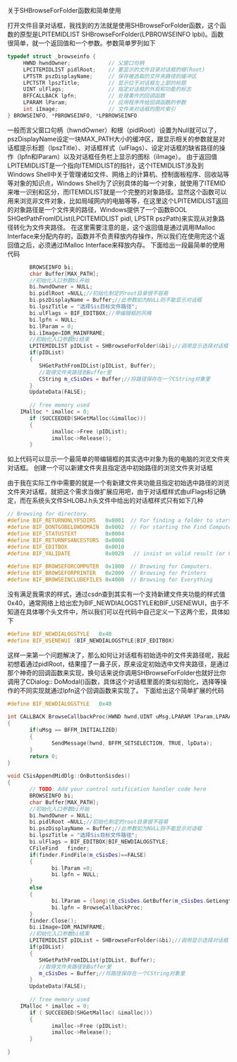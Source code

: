 关于SHBrowseForFolder函数和简单使用

打开文件目录对话框，我找到的方法就是使用SHBrowseForFolder函数，这个函数的原型是LPITEMIDLIST SHBrowseForFolder(LPBROWSEINFO lpbi)。函数很简单，就一个返回值和一个参数。参数简单罗列如下
```c++
typedef struct _browseinfo {
     HWND hwndOwner;            // 父窗口句柄
     LPCITEMIDLIST pidlRoot;    // 要显示的文件目录对话框的根(Root)
     LPTSTR pszDisplayName;     // 保存被选取的文件夹路径的缓冲区
     LPCTSTR lpszTitle;         // 显示位于对话框左上部的标题
     UINT ulFlags;              // 指定对话框的外观和功能的标志
     BFFCALLBACK lpfn;          // 处理事件的回调函数
     LPARAM lParam;             // 应用程序传给回调函数的参数
     int iImage;                // 文件夹对话框的图片索引
} BROWSEINFO, *PBROWSEINFO, *LPBROWSEINFO
```
一般而言父窗口句柄（hwndOwner）和根（pidlRoot）设置为Null就可以了，pszDisplayName设定一块MAX_PATH大小的缓冲区，跟显示相关的参数就是对话框提示标题（lpszTitle）、对话框样式（ulFlags）、设定对话框的缺省路径的操作（lpfn和lParam）以及对话框任务栏上显示的图标（iImage）。
由于返回值LPITEMIDLIST是一个指向ITEMIDLIST的指针，这个ITEMIDLIST涉及到Windows Shell中关于管理诸如文件、网络上的计算机、控制面板程序、回收站等等对象的知识点，Windows Shell为了识别具体的每一个对象，就使用了ITEMID来唯一识别和区分，而ITEMIDLIST就是一个完整的对象路径。显然这个函数可以用来浏览非文件对象，比如局域网内的电脑等等，在这里这个LPITEMIDLIST返回的对象路径是一个文件夹的路径，Windows提供了一个函数BOOL SHGetPathFromIDList(LPCITEMIDLIST pidl, LPSTR pszPath)来实现从对象路径转化为文件夹路径。
在这里需要注意的是，这个返回值是通过调用IMalloc Interface来分配内存的，函数并不负责释放内存操作，所以我们在使用完这个返回值之后，必须通过IMalloc Interface来释放内存。
下面给出一段最简单的使用代码
```c++
       BROWSEINFO bi;
       char Buffer[MAX_PATH];
       //初始化入口参数bi开始
       bi.hwndOwner = NULL;
       bi.pidlRoot =NULL;//初始化制定的root目录很不容易
       bi.pszDisplayName = Buffer;//此参数如为NULL则不能显示对话框
       bi.lpszTitle = "选择Sis目标文件路径";
       bi.ulFlags = BIF_EDITBOX;//带编辑框的风格
       bi.lpfn = NULL;
       bi.lParam = 0;
       bi.iImage=IDR_MAINFRAME;
       //初始化入口参数bi结束
       LPITEMIDLIST pIDList = SHBrowseForFolder(&bi);//调用显示选择对话框
       if(pIDList)
       {
          SHGetPathFromIDList(pIDList, Buffer);
          //取得文件夹路径到Buffer里
          CString m_cSisDes = Buffer;//将路径保存在一个CString对象里
       }
       UpdateData(FALSE);
 
       // free memory used     
    IMalloc * imalloc = 0;
       if (SUCCEEDED(SHGetMalloc(&imalloc)))
       {
              imalloc->Free (pIDList);
              imalloc->Release();
       }
```
如上代码可以显示一个最简单的带编辑框的其实选中对象为我的电脑的浏览文件夹对话框。
创建一个可以新建文件夹且指定选中初始路径的浏览文件夹对话框

由于我在实际工作中需要的就是一个有新建文件夹功能且指定初始选中路径的浏览文件夹对话框，就把这个需求当做扩展应用吧，由于对话框样式由ulFlags标记确定，而在系统头文件SHLOBJ.h头文件中给出的对话框样式只有如下几种
```c++
// Browsing for directory.
#define BIF_RETURNONLYFSDIRS   0x0001  // For finding a folder to start document searching
#define BIF_DONTGOBELOWDOMAIN  0x0002  // For starting the Find Computer
#define BIF_STATUSTEXT         0x0004
#define BIF_RETURNFSANCESTORS  0x0008
#define BIF_EDITBOX            0x0010
#define BIF_VALIDATE           0x0020   // insist on valid result (or CANCEL)
 
#define BIF_BROWSEFORCOMPUTER  0x1000  // Browsing for Computers.
#define BIF_BROWSEFORPRINTER   0x2000  // Browsing for Printers
#define BIF_BROWSEINCLUDEFILES 0x4000  // Browsing for Everything
```
没有满足我需求的样式，通过csdn查到其实有一个支持新建文件夹功能的样式值0x40，通常网络上给出宏为BIF_NEWDIALOGSTYLE和BIF_USENEWUI，由于不知道在具体哪个头文件中，所以我们可以在代码中自己定义一下这两个宏，具体如下
```c++
#define BIF_NEWDIALOGSTYLE   0x40
#define BIF_USENEWUI (BIF_NEWDIALOGSTYLE|BIF_EDITBOX)
```
这样一来第一个问题解决了，那么如何让对话框有初始选中的文件夹路径呢，我起初想着通过pidlRoot，结果撞了一鼻子灰，原来设定初始选中文件夹路径，是通过那个神奇的回调函数来实现，换句话来说你调用SHBrowseForFolder也就好比你调用了CDialog:: DoModal()函数，具体这个对话框里面的类似初始化，选择等操作的不同实现就通过lpfn这个回调函数来实现了。
下面给出这个简单扩展的代码
```c++
#define BIF_NEWDIALOGSTYLE   0x40
 
int CALLBACK BrowseCallbackProc(HWND hwnd,UINT uMsg,LPARAM lParam,LPARAM lpData)  
{
       if(uMsg == BFFM_INITIALIZED)
       {  
              SendMessage(hwnd, BFFM_SETSELECTION, TRUE, lpData);
       }
       return 0;  
}
 
void CSisAppendMidDlg::OnButtonSisdes()
{
       // TODO: Add your control notification handler code here
       BROWSEINFO bi;
       char Buffer[MAX_PATH];
       //初始化入口参数bi开始
       bi.hwndOwner = NULL;
       bi.pidlRoot =NULL;//初始化制定的root目录很不容易
       bi.pszDisplayName = Buffer;//此参数如为NULL则不能显示对话框
       bi.lpszTitle = "选择Sis目标文件路径";
       bi.ulFlags = BIF_EDITBOX|BIF_NEWDIALOGSTYLE;  
       CFileFind   finder;
       if(finder.FindFile(m_cSisDes)==FALSE)
       {
              bi.lParam =0;
              bi.lpfn = NULL;
       }
       else
       {
              bi.lParam = (long)(m_cSisDes.GetBuffer(m_cSisDes.GetLength()));//初始化路径，形如(_T("c:\\Symbian"));
              bi.lpfn = BrowseCallbackProc;
       }
       finder.Close();
       bi.iImage=IDR_MAINFRAME;
       //初始化入口参数bi结束
       LPITEMIDLIST pIDList = SHBrowseForFolder(&bi);//调用显示选择对话框
       if(pIDList)
       {
          SHGetPathFromIDList(pIDList, Buffer);
          //取得文件夹路径到Buffer里
          m_cSisDes = Buffer;//将路径保存在一个CString对象里
       }
       UpdateData(FALSE);
 
       // free memory used     
    IMalloc * imalloc = 0;
       if ( SUCCEEDED(SHGetMalloc( &imalloc)))
       {
              imalloc->Free (pIDList);
              imalloc->Release();
       }
 
} 
```
